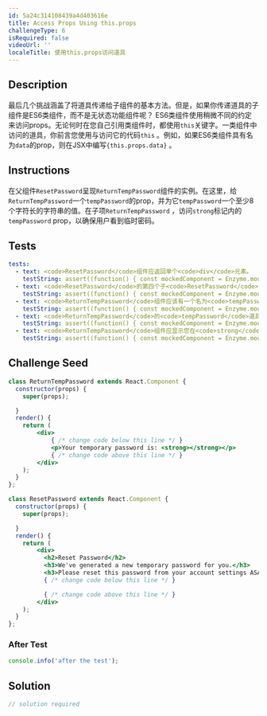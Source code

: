 ```yaml
---
id: 5a24c314108439a4d403616e
title: Access Props Using this.props
challengeType: 6
isRequired: false
videoUrl: ''
localeTitle: 使用this.props访问道具
---
```


## Description
<section id="description">最后几个挑战涵盖了将道具传递给子组件的基本方法。但是，如果你传递道具的子组件是ES6类组件，而不是无状态功能组件呢？ ES6类组件使用稍微不同的约定来访问props。无论何时在您自己引用类组件时，都使用<code>this</code>关键字。一类组件中访问的道具，你前言您使用与访问它的代码<code>this</code> 。例如，如果ES6类组件具有名为<code>data</code>的prop，则在JSX中编写<code>{this.props.data}</code> 。 </section>

## Instructions
<section id="instructions">在父组件<code>ResetPassword</code>呈现<code>ReturnTempPassword</code>组件的实例。在这里，给<code>ReturnTempPassword</code>一个<code>tempPassword</code>的prop，并为它<code>tempPassword</code>一个至少8个字符长的字符串的值。在子项<code>ReturnTempPassword</code> ，访问<code>strong</code>标记内的<code>tempPassword</code> prop，以确保用户看到临时密码。 </section>

## Tests
<section id='tests'>

```yml
tests:
  - text: <code>ResetPassword</code>组件应返回单个<code>div</code>元素。
    testString: assert((function() { const mockedComponent = Enzyme.mount(React.createElement(ResetPassword)); return mockedComponent.children().type() === 'div'; })(), 'The <code>ResetPassword</code> component should return a single <code>div</code> element.');
  - text: <code>ResetPassword</code>的第四个子<code>ResetPassword</code>应该是<code>ReturnTempPassword</code>组件。
    testString: assert((function() { const mockedComponent = Enzyme.mount(React.createElement(ResetPassword)); return mockedComponent.children().childAt(3).name() === 'ReturnTempPassword'; })(), 'The fourth child of <code>ResetPassword</code> should be the <code>ReturnTempPassword</code> component.');
  - text: <code>ReturnTempPassword</code>组件应该有一个名为<code>tempPassword</code>的prop。
    testString: assert((function() { const mockedComponent = Enzyme.mount(React.createElement(ResetPassword)); return mockedComponent.find('ReturnTempPassword').props().tempPassword; })(), 'The <code>ReturnTempPassword</code> component should have a prop called <code>tempPassword</code>.');
  - text: <code>ReturnTempPassword</code>的<code>tempPassword</code>道具应该等于至少<code>8</code>字符的字符串。
    testString: assert((function() { const mockedComponent = Enzyme.mount(React.createElement(ResetPassword)); const temp = mockedComponent.find('ReturnTempPassword').props().tempPassword; return typeof temp === 'string' && temp.length >= 8; })(), 'The <code>tempPassword</code> prop of <code>ReturnTempPassword</code> should be equal to a string of at least <code>8</code> characters.');
  - text: <code>ReturnTempPassword</code>组件应显示您在<code>strong</code>标记内作为<code>tempPassword</code>支柱创建的密码。
    testString: assert((function() { const mockedComponent = Enzyme.mount(React.createElement(ResetPassword)); return mockedComponent.find('strong').text() === mockedComponent.find('ReturnTempPassword').props().tempPassword; })(), 'The <code>ReturnTempPassword</code> component should display the password you create as the <code>tempPassword</code> prop within <code>strong</code> tags.');

```

</section>

## Challenge Seed
<section id='challengeSeed'>

<div id='jsx-seed'>

```jsx
class ReturnTempPassword extends React.Component {
  constructor(props) {
    super(props);

  }
  render() {
    return (
        <div>
            { /* change code below this line */ }
            <p>Your temporary password is: <strong></strong></p>
            { /* change code above this line */ }
        </div>
    );
  }
};

class ResetPassword extends React.Component {
  constructor(props) {
    super(props);

  }
  render() {
    return (
        <div>
          <h2>Reset Password</h2>
          <h3>We've generated a new temporary password for you.</h3>
          <h3>Please reset this password from your account settings ASAP.</h3>
          { /* change code below this line */ }

          { /* change code above this line */ }
        </div>
    );
  }
};

```

</div>


### After Test
<div id='jsx-teardown'>

```js
console.info('after the test');
```

</div>

</section>

## Solution
<section id='solution'>

```js
// solution required
```
</section>
